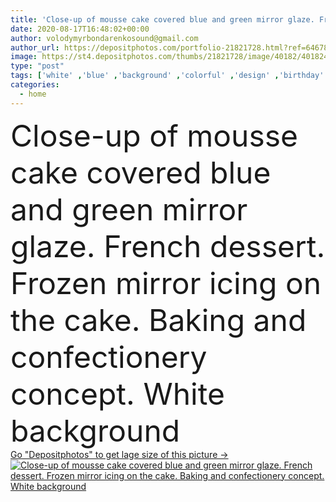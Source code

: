 ```yaml
---
title: 'Close-up of mousse cake covered blue and green mirror glaze. French dessert. Frozen mirror icing on the cake. Baking and confectionery concept. White background'
date: 2020-08-17T16:48:02+00:00
author: volodymyrbondarenkosound@gmail.com
author_url: https://depositphotos.com/portfolio-21821728.html?ref=64678756
image: https://st4.depositphotos.com/thumbs/21821728/image/40182/401824028/api_thumb_450.jpg?forcejpeg=true
type: "post"
tags: ['white' ,'blue' ,'background' ,'colorful' ,'design' ,'birthday' ,'celebration' ,'decoration' ,'holiday' ,'surprise' ,'closeup' ,'celebrate' ,'party' ,'piece' ,'knife' ,'food' ,'cutting' ,'cuisine' ,'ingredient' ,'pie' ,'pastry' ,'cake' ,'slice' ,'cream' ,'tasty' ,'delicious' ,'sweet' ,'homemade' ,'dessert' ,'french' ,'cut' ,'eat' ,'gourmet' ,'home' ,'mirror' ,'bakery' ,'biscuit' ,'desert' ,'made' ,'fork' ,'creamy' ,'confectionery' ,'Holidays' ,'decorated' ,'bake' ,'glaze' ,'glazed' ,'spatula' ,'mousse' ]
categories: 
  - home
---
```

<div aling="center">
            <font size="60"> Close-up of mousse cake covered blue and green mirror glaze. French dessert. Frozen mirror icing on the cake. Baking and confectionery concept. White background</font>   
</div>
<div>
    <a href='https://st4.depositphotos.com/thumbs/21821728/image/40182/401824028/api_thumb_450.jpg?forcejpeg=true?ref=64678756' target=_blank > Go "Depositphotos" to get lage size of this picture ->
        <img href='https://st4.depositphotos.com/thumbs/21821728/image/40182/401824028/api_thumb_450.jpg?forcejpeg=true?ref=64678756' src='https://st4.depositphotos.com/21821728/40182/i/950/depositphotos_401824028-stock-photo-close-mousse-cake-covered-blue.jpg?forcejpeg=true' alt='Close-up of mousse cake covered blue and green mirror glaze. French dessert. Frozen mirror icing on the cake. Baking and confectionery concept. White background' >
    </a>
</div>
